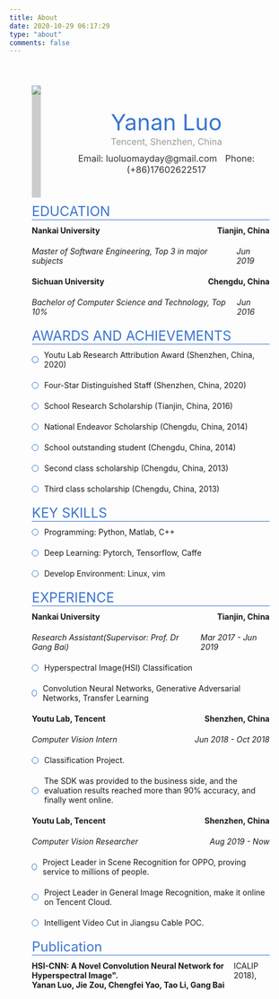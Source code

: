 ```yaml
---
title: About
date: 2020-10-29 06:17:29
type: "about"
comments: false
---
```

<div id="app" style="width:100%;margin: 0 auto;padding:40px;box-sizing:border-box;">
    <div class="user-info" style="display:flex;align-items:center">
      <div class="user-infoHead" style="height: 200px;background-color: #ccc;">
      <img src="https://i.loli.net/2020/10/29/P2GKLdf6xnMNHXb.jpg" style="max-height:200px;">
      </div>
      <div class="user-textInfo" style="margin-left: 40px;text-align:center">
        <div class="user-name" style="color:#333;font-weight:blod;font-size:40px;color:#3975cf">Yanan Luo</div>
        <div class="user-company" style="font-size:16px;color:#999;">Tencent, Shenzhen, China</div>
        <div style="font-size:16px;color:#333;margin-top:10px;">
          <span class="user-email">Email: luoluomayday@gmail.com</span>
          <span class="user-phone" style="margin-left: 10px;">Phone: (+86)17602622517</span>
        </div>
      </div>
    </div>
    <div class="user-edu">
      <div class="userInfo-title" style="font-size: 24px;color:#3975cf;border-bottom: 1px solid #3975cf;padding-top:10px;">EDUCATION</div>
      <div>
        <div style="display: flex;justify-content: space-between;padding: 10px 0;">
          <b>Nankai University</b>
          <b>Tianjin, China</b>
        </div>
        <div style="display: flex;justify-content: space-between;padding: 10px 0;">
          <i>Master of Software Engineering, Top 3 in major subjects</i>
          <i>Jun 2019</i>
        </div>
        <div style="display: flex;justify-content: space-between;padding: 10px 0;">
          <b>Sichuan University</b>
          <b>Chengdu, China</b>
        </div>
        <div style="display: flex;justify-content: space-between;padding: 10px 0;">
          <i>Bachelor of Computer Science and Technology, Top 10%</i>
          <i>Jun 2016</i>
        </div>
      </div>
    </div>
    <div>
      <div class="userInfo-title" style="font-size: 24px;color:#3975cf;border-bottom: 1px solid #3975cf;padding-top:10px;">AWARDS AND ACHIEVEMENTS</div>
      <div>
        <div style="display: flex;align-items: center;padding:10px 0;">
          <div style="border: 1px solid #3975cf;background:#fff;border-radius:50%;width:10px;height:10px;margin-right: 10px;"></div>
          <div>Youtu Lab Research Attribution Award (Shenzhen, China, 2020)</div>
        </div>
        <div style="display: flex;align-items: center;padding:10px 0;">
          <div style="border: 1px solid #3975cf;background:#fff;border-radius:50%;width:10px;height:10px;margin-right: 10px;"></div>
          <div>Four-Star Distinguished Staff (Shenzhen, China, 2020)</div>
        </div>
        <div style="display: flex;align-items: center;padding:10px 0;">
          <div style="border: 1px solid #3975cf;background:#fff;border-radius:50%;width:10px;height:10px;margin-right: 10px;"></div>
          <div>School Research Scholarship (Tianjin, China, 2016)</div>
        </div>
        <div style="display: flex;align-items: center;padding:10px 0;">
          <div style="border: 1px solid #3975cf;background:#fff;border-radius:50%;width:10px;height:10px;margin-right: 10px;"></div>
          <div>National Endeavor Scholarship (Chengdu, China, 2014)</div>
        </div>
        <div style="display: flex;align-items: center;padding:10px 0;">
          <div style="border: 1px solid #3975cf;background:#fff;border-radius:50%;width:10px;height:10px;margin-right: 10px;"></div>
          <div>School outstanding student (Chengdu, China, 2014)</div>
        </div>
        <div style="display: flex;align-items: center;padding:10px 0;">
          <div style="border: 1px solid #3975cf;background:#fff;border-radius:50%;width:10px;height:10px;margin-right: 10px;"></div>
          <div>Second class scholarship (Chengdu, China, 2013)</div>
        </div>
        <div style="display: flex;align-items: center;padding:10px 0;">
          <div style="border: 1px solid #3975cf;background:#fff;border-radius:50%;width:10px;height:10px;margin-right: 10px;"></div>
          <div>Third class scholarship (Chengdu, China, 2013)</div>
        </div>
      </div>
    </div>
    <div>
      <div class="userInfo-title" style="font-size: 24px;color:#3975cf;border-bottom: 1px solid #3975cf;padding-top:10px;">KEY SKILLS</div>
      <div>
        <div style="display: flex;align-items: center;padding:10px 0;">
          <div style="border: 1px solid #3975cf;background:#fff;border-radius:50%;width:10px;height:10px;margin-right: 10px;"></div>
          <div>Programming: Python, Matlab, C++</div>
        </div>
        <div style="display: flex;align-items: center;padding:10px 0;">
          <div style="border: 1px solid #3975cf;background:#fff;border-radius:50%;width:10px;height:10px;margin-right: 10px;"></div>
          <div>Deep Learning: Pytorch, Tensorflow, Caffe</div>
        </div>
        <div style="display: flex;align-items: center;padding:10px 0;">
          <div style="border: 1px solid #3975cf;background:#fff;border-radius:50%;width:10px;height:10px;margin-right: 10px;"></div>
          <div>Develop Environment: Linux, vim</div>
        </div>
      </div>
    </div>
    <div>
      <div class="userInfo-title" style="font-size: 24px;color:#3975cf;border-bottom: 1px solid #3975cf;padding-top:10px;">EXPERIENCE</div>
      <div>
        <div>
          <div style="display: flex;justify-content: space-between;padding: 10px 0;">
            <b>Nankai University</b>
            <b>Tianjin, China</b>
          </div>
          <div style="display: flex;justify-content: space-between;padding: 10px 0;">
            <i>Research Assistant(Supervisor: Prof. Dr Gang Bai)</i>
            <i>Mar 2017 - Jun 2019</i>
          </div>
          <div style="display: flex;align-items: center;padding:10px 0;">
            <div style="border: 1px solid #3975cf;background:#fff;border-radius:50%;width:10px;height:10px;margin-right: 10px;"></div>
            <div>Hyperspectral Image(HSI) Classification</div>
          </div>
          <div style="display: flex;align-items: center;padding:10px 0;">
            <div style="border: 1px solid #3975cf;background:#fff;border-radius:50%;width:10px;height:10px;margin-right: 10px;"></div>
            <div>Convolution Neural Networks, Generative Adversarial Networks, Transfer Learning</div>
          </div>
        </div>
        <div>
          <div style="display: flex;justify-content: space-between;padding: 10px 0;">
            <b>Youtu Lab, Tencent</b>
            <b>Shenzhen, China</b>
          </div>
          <div style="display: flex;justify-content: space-between;padding: 10px 0;">
            <i>Computer Vision Intern</i>
            <i>Jun 2018 - Oct 2018</i>
          </div>
          <div style="display: flex;align-items: center;padding:10px 0;">
            <div style="border: 1px solid #3975cf;background:#fff;border-radius:50%;width:10px;height:10px;margin-right: 10px;"></div>
            <div>Classification Project.</div>
          </div>
          <div style="display: flex;align-items: center;padding:10px 0;">
            <div style="border: 1px solid #3975cf;background:#fff;border-radius:50%;width:10px;height:10px;margin-right: 10px;"></div>
            <div style="flex: 1">The SDK was provided to the business side, and the evaluation results reached more than 90% accuracy,
              and finally went online.</div>
          </div>
        </div>
        <div>
          <div style="display: flex;justify-content: space-between;padding: 10px 0;">
            <b>Youtu Lab, Tencent</b>
            <b>Shenzhen, China</b>
          </div>
          <div style="display: flex;justify-content: space-between;padding: 10px 0;">
            <i>Computer Vision Researcher</i>
            <i>Aug 2019 - Now</i>
          </div>
          <div style="display: flex;align-items: center;padding:10px 0;">
            <div style="border: 1px solid #3975cf;background:#fff;border-radius:50%;width:10px;height:10px;margin-right: 10px;"></div>
            <div>Project Leader in Scene Recognition for OPPO, proving service to millions of people.</div>
          </div>
          <div style="display: flex;align-items: center;padding:10px 0;">
            <div style="border: 1px solid #3975cf;background:#fff;border-radius:50%;width:10px;height:10px;margin-right: 10px;"></div>
            <div style="flex: 1">Project Leader in General Image Recognition, make it online on Tencent Cloud.</div>
          </div>
          <div style="display: flex;align-items: center;padding:10px 0;">
            <div style="border: 1px solid #3975cf;background:#fff;border-radius:50%;width:10px;height:10px;margin-right: 10px;"></div>
            <div style="flex: 1">Intelligent Video Cut in Jiangsu Cable POC.</div>
          </div>
        </div>
      </div>
    </div>
    <div>
      <div class="userInfo-title" style="font-size: 24px;color:#3975cf;border-bottom: 1px solid #3975cf;padding-top:10px;">Publication</div>
      <div style="display: flex;justify-content: space-between;align-items: flex-start;padding: 10px 0;">
        <div>
          <div><b>HSI-CNN: A Novel Convolution Neural Network for Hyperspectral Image".</b></div>
          <div><b>Yanan Luo, Jie Zou, Chengfei Yao, Tao Li, Gang Bai</b></div>
        </div>
        <div>ICALIP 2018),</div>
      </div>
    </div>
  </div>